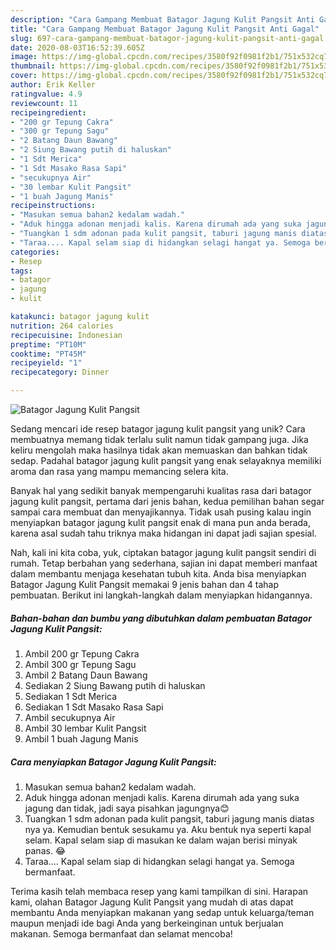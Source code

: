 ```yaml
---
description: "Cara Gampang Membuat Batagor Jagung Kulit Pangsit Anti Gagal"
title: "Cara Gampang Membuat Batagor Jagung Kulit Pangsit Anti Gagal"
slug: 697-cara-gampang-membuat-batagor-jagung-kulit-pangsit-anti-gagal
date: 2020-08-03T16:52:39.605Z
image: https://img-global.cpcdn.com/recipes/3580f92f0981f2b1/751x532cq70/batagor-jagung-kulit-pangsit-foto-resep-utama.jpg
thumbnail: https://img-global.cpcdn.com/recipes/3580f92f0981f2b1/751x532cq70/batagor-jagung-kulit-pangsit-foto-resep-utama.jpg
cover: https://img-global.cpcdn.com/recipes/3580f92f0981f2b1/751x532cq70/batagor-jagung-kulit-pangsit-foto-resep-utama.jpg
author: Erik Keller
ratingvalue: 4.9
reviewcount: 11
recipeingredient:
- "200 gr Tepung Cakra"
- "300 gr Tepung Sagu"
- "2 Batang Daun Bawang"
- "2 Siung Bawang putih di haluskan"
- "1 Sdt Merica"
- "1 Sdt Masako Rasa Sapi"
- "secukupnya Air"
- "30 lembar Kulit Pangsit"
- "1 buah Jagung Manis"
recipeinstructions:
- "Masukan semua bahan2 kedalam wadah."
- "Aduk hingga adonan menjadi kalis. Karena dirumah ada yang suka jagung dan tidak, jadi saya pisahkan jagungnya😊"
- "Tuangkan 1 sdm adonan pada kulit pangsit, taburi jagung manis diatas nya ya. Kemudian bentuk sesukamu ya. Aku bentuk nya seperti kapal selam. Kapal selam siap di masukan ke dalam wajan berisi minyak panas. 😂"
- "Taraa.... Kapal selam siap di hidangkan selagi hangat ya. Semoga bermanfaat."
categories:
- Resep
tags:
- batagor
- jagung
- kulit

katakunci: batagor jagung kulit 
nutrition: 264 calories
recipecuisine: Indonesian
preptime: "PT10M"
cooktime: "PT45M"
recipeyield: "1"
recipecategory: Dinner

---
```



![Batagor Jagung Kulit Pangsit](https://img-global.cpcdn.com/recipes/3580f92f0981f2b1/751x532cq70/batagor-jagung-kulit-pangsit-foto-resep-utama.jpg)

Sedang mencari ide resep batagor jagung kulit pangsit yang unik? Cara membuatnya memang tidak terlalu sulit namun tidak gampang juga. Jika keliru mengolah maka hasilnya tidak akan memuaskan dan bahkan tidak sedap. Padahal batagor jagung kulit pangsit yang enak selayaknya memiliki aroma dan rasa yang mampu memancing selera kita.



Banyak hal yang sedikit banyak mempengaruhi kualitas rasa dari batagor jagung kulit pangsit, pertama dari jenis bahan, kedua pemilihan bahan segar sampai cara membuat dan menyajikannya. Tidak usah pusing kalau ingin menyiapkan batagor jagung kulit pangsit enak di mana pun anda berada, karena asal sudah tahu triknya maka hidangan ini dapat jadi sajian spesial.


Nah, kali ini kita coba, yuk, ciptakan batagor jagung kulit pangsit sendiri di rumah. Tetap berbahan yang sederhana, sajian ini dapat memberi manfaat dalam membantu menjaga kesehatan tubuh kita. Anda bisa menyiapkan Batagor Jagung Kulit Pangsit memakai 9 jenis bahan dan 4 tahap pembuatan. Berikut ini langkah-langkah dalam menyiapkan hidangannya.

<!--inarticleads1-->

##### Bahan-bahan dan bumbu yang dibutuhkan dalam pembuatan Batagor Jagung Kulit Pangsit:

1. Ambil 200 gr Tepung Cakra
1. Ambil 300 gr Tepung Sagu
1. Ambil 2 Batang Daun Bawang
1. Sediakan 2 Siung Bawang putih di haluskan
1. Sediakan 1 Sdt Merica
1. Sediakan 1 Sdt Masako Rasa Sapi
1. Ambil secukupnya Air
1. Ambil 30 lembar Kulit Pangsit
1. Ambil 1 buah Jagung Manis




<!--inarticleads2-->

##### Cara menyiapkan Batagor Jagung Kulit Pangsit:

1. Masukan semua bahan2 kedalam wadah.
1. Aduk hingga adonan menjadi kalis. Karena dirumah ada yang suka jagung dan tidak, jadi saya pisahkan jagungnya😊
1. Tuangkan 1 sdm adonan pada kulit pangsit, taburi jagung manis diatas nya ya. Kemudian bentuk sesukamu ya. Aku bentuk nya seperti kapal selam. Kapal selam siap di masukan ke dalam wajan berisi minyak panas. 😂
1. Taraa.... Kapal selam siap di hidangkan selagi hangat ya. Semoga bermanfaat.




Terima kasih telah membaca resep yang kami tampilkan di sini. Harapan kami, olahan Batagor Jagung Kulit Pangsit yang mudah di atas dapat membantu Anda menyiapkan makanan yang sedap untuk keluarga/teman maupun menjadi ide bagi Anda yang berkeinginan untuk berjualan makanan. Semoga bermanfaat dan selamat mencoba!
